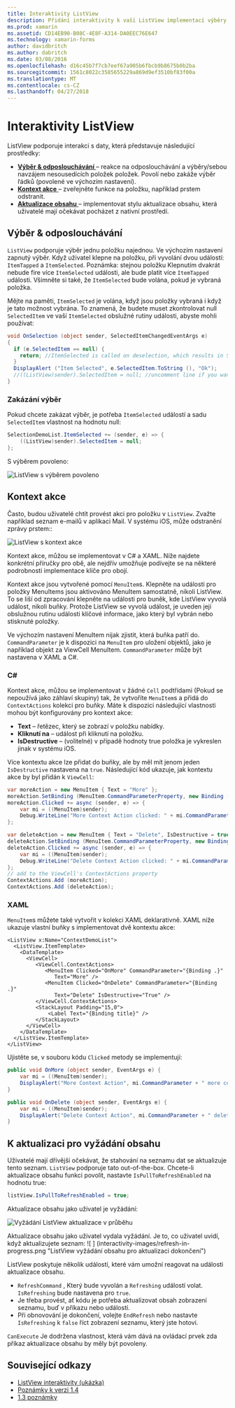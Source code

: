 ```yaml
---
title: Interaktivity ListView
description: Přidání interaktivity k vaší ListView implementací výběry, prstem odstranit a aktualizace obsahu.
ms.prod: xamarin
ms.assetid: CD14EB90-B08C-4E8F-A314-DA0EEC76E647
ms.technology: xamarin-forms
author: davidbritch
ms.author: dabritch
ms.date: 03/08/2016
ms.openlocfilehash: d16c45b7f7cb7eef67a905b6fbcb9b8675b0b2ba
ms.sourcegitcommit: 1561c8022c3585655229a869d9ef3510bf83f00a
ms.translationtype: MT
ms.contentlocale: cs-CZ
ms.lasthandoff: 04/27/2018
---
```

# <a name="listview-interactivity"></a>Interaktivity ListView

ListView podporuje interakci s daty, která představuje následující prostředky:

- [**Výběr & odposlouchávání** ](#selectiontaps) &ndash; reakce na odposlouchávání a výběry/sebou navzájem nesousedících položek položek. Povolí nebo zakáže výběr řádků (povolené ve výchozím nastavení).
- [**Kontext akce** ](#Context_Actions) &ndash; zveřejněte funkce na položku, například prstem odstranit.
- [**Aktualizace obsahu** ](#Pull_to_Refresh) &ndash; implementovat stylu aktualizace obsahu, která uživatelé mají očekávat pocházet z nativní prostředí.

<a name="selectiontaps" />

## <a name="selection--taps"></a>Výběr & odposlouchávání
`ListView` podporuje výběr jednu položku najednou. Ve výchozím nastavení zapnutý výběr. Když uživatel klepne na položku, při vyvolání dvou událostí: `ItemTapped` a `ItemSelected`. Poznámka: stejnou položku Klepnutím dvakrát nebude fire více `ItemSelected` události, ale bude platit více `ItemTapped` události. Všimněte si také, že `ItemSelected` bude volána, pokud je vybraná položka.

Mějte na paměti, `ItemSelected` je volána, když jsou položky vybraná i když je tato možnost vybrána. To znamená, že budete muset zkontrolovat null `SelectedItem` ve vaší `ItemSelected` obslužné rutiny události, abyste mohli používat:

```csharp
void OnSelection (object sender, SelectedItemChangedEventArgs e)
{
  if (e.SelectedItem == null) {
    return; //ItemSelected is called on deselection, which results in SelectedItem being set to null
  }
  DisplayAlert ("Item Selected", e.SelectedItem.ToString (), "Ok");
  //((ListView)sender).SelectedItem = null; //uncomment line if you want to disable the visual selection state.
}
```

### <a name="disabling-selection"></a>Zakázání výběr

Pokud chcete zakázat výběr, je potřeba `ItemSelected` událostí a sadu `SelectedItem` vlastnost na hodnotu null:

```csharp
SelectionDemoList.ItemSelected += (sender, e) => {
    ((ListView)sender).SelectedItem = null;
};
```

S výběrem povoleno:

![](interactivity-images/selection-default.png "ListView s výběrem povoleno")

<a name="Context_Actions" />

## <a name="context-actions"></a>Kontext akce
Často, budou uživatelé chtít provést akci pro položku v `ListView`. Zvažte například seznam e-mailů v aplikaci Mail. V systému iOS, může odstranění zprávy prstem::

![](interactivity-images/context-default.png "ListView s kontext akce")

Kontext akce, můžou se implementovat v C# a XAML. Níže najdete konkrétní příručky pro obě, ale nejdřív umožňuje podívejte se na některé podrobnosti implementace klíče pro obojí.

Kontext akce jsou vytvořené pomocí `MenuItem`s. Klepněte na události pro položky MenuItems jsou aktivováno MenuItem samostatně, nikoli ListView. To se liší od zpracování klepněte na události pro buněk, kde ListView vyvolá událost, nikoli buňky. Protože ListView se vyvolá událost, je uveden její obslužnou rutinu události klíčové informace, jako který byl vybrán nebo stisknuté položky.

Ve výchozím nastavení MenuItem nijak zjistit, která buňka patří do. `CommandParameter` je k dispozici na `MenuItem` pro uložení objektů, jako je například objekt za ViewCell MenuItem. `CommandParameter` může být nastavena v XAML a C#.

### <a name="c"></a>C#  

Kontext akce, můžou se implementovat v žádné `Cell` podtřídami (Pokud se nepoužívá jako záhlaví skupiny) tak, že vytvoříte `MenuItem`s a přidá do `ContextActions` kolekci pro buňky. Máte k dispozici následující vlastnosti mohou být konfigurovány pro kontext akce:

* **Text** &ndash; řetězec, který se zobrazí v položku nabídky.
* **Kliknutí na** &ndash; událost při kliknutí na položku.
* **IsDestructive** &ndash; (volitelné) v případě hodnoty true položka je vykreslen jinak v systému iOS.

Více kontextu akce lze přidat do buňky, ale by měl mít jenom jeden `IsDestructive` nastavena na `true`. Následující kód ukazuje, jak kontextu akce by byl přidán k `ViewCell`:

```csharp
var moreAction = new MenuItem { Text = "More" };
moreAction.SetBinding (MenuItem.CommandParameterProperty, new Binding ("."));
moreAction.Clicked += async (sender, e) => {
    var mi = ((MenuItem)sender);
    Debug.WriteLine("More Context Action clicked: " + mi.CommandParameter);
};

var deleteAction = new MenuItem { Text = "Delete", IsDestructive = true }; // red background
deleteAction.SetBinding (MenuItem.CommandParameterProperty, new Binding ("."));
deleteAction.Clicked += async (sender, e) => {
    var mi = ((MenuItem)sender);
    Debug.WriteLine("Delete Context Action clicked: " + mi.CommandParameter);
};
// add to the ViewCell's ContextActions property
ContextActions.Add (moreAction);
ContextActions.Add (deleteAction);
```

### <a name="xaml"></a>XAML

`MenuItem`s můžete také vytvořit v kolekci XAML deklarativně. XAML níže ukazuje vlastní buňky s implementovat dvě kontextu akce:

```xaml
<ListView x:Name="ContextDemoList">
  <ListView.ItemTemplate>
    <DataTemplate>
      <ViewCell>
         <ViewCell.ContextActions>
            <MenuItem Clicked="OnMore" CommandParameter="{Binding .}"
               Text="More" />
            <MenuItem Clicked="OnDelete" CommandParameter="{Binding .}"
               Text="Delete" IsDestructive="True" />
         </ViewCell.ContextActions>
         <StackLayout Padding="15,0">
             <Label Text="{Binding title}" />
         </StackLayout>
      </ViewCell>
    </DataTemplate>
  </ListView.ItemTemplate>
</ListView>
```

Ujistěte se, v souboru kódu `Clicked` metody se implementují:

```csharp
public void OnMore (object sender, EventArgs e) {
    var mi = ((MenuItem)sender);
    DisplayAlert("More Context Action", mi.CommandParameter + " more context action", "OK");
}

public void OnDelete (object sender, EventArgs e) {
    var mi = ((MenuItem)sender);
    DisplayAlert("Delete Context Action", mi.CommandParameter + " delete context action", "OK");
}
```

<a name="Pull_to_Refresh" />

## <a name="pull-to-refresh"></a>K aktualizaci pro vyžádání obsahu
Uživatelé mají dřívější očekávat, že stahování na seznamu dat se aktualizuje tento seznam. `ListView` podporuje tato out-of-the-box. Chcete-li aktualizace obsahu funkci povolit, nastavte `IsPullToRefreshEnabled` na hodnotu true:

```csharp
listView.IsPullToRefreshEnabled = true;
```

Aktualizace obsahu jako uživatel je vyžádání:

![](interactivity-images/refresh-start.png "Vyžádání ListView aktualizace v průběhu")

Aktualizace obsahu jako uživatel vydala vyžádání. Je to, co uživatel uvidí, když aktualizujete seznam: ![ ] (interactivity-images/refresh-in-progress.png "ListView vyžádání obsahu pro aktualizaci dokončení")

ListView poskytuje několik událostí, které vám umožní reagovat na události aktualizace obsahu.

-  `RefreshCommand` , Který bude vyvolán a `Refreshing` událostí volat. `IsRefreshing` bude nastavena pro `true`.
-  Je třeba provést, ať kódu je potřeba aktualizovat obsah zobrazení seznamu, buď v příkazu nebo událostí.
-  Při obnovování je dokončení, volejte `EndRefresh` nebo nastavte `IsRefreshing` k `false` říct zobrazení seznamu, který jste hotovi.

`CanExecute` Je dodržena vlastnost, která vám dává na ovládací prvek zda příkaz aktualizace obsahu by měly být povoleny.



## <a name="related-links"></a>Související odkazy

- [ListView interaktivity (ukázka)](https://developer.xamarin.com/samples/xamarin-forms/UserInterface/ListView/interactivity)
- [Poznámky k verzi 1.4](http://forums.xamarin.com/discussion/35451/xamarin-forms-1-4-0-released/)
- [1.3 poznámky](http://forums.xamarin.com/discussion/29934/xamarin-forms-1-3-0-released/)
